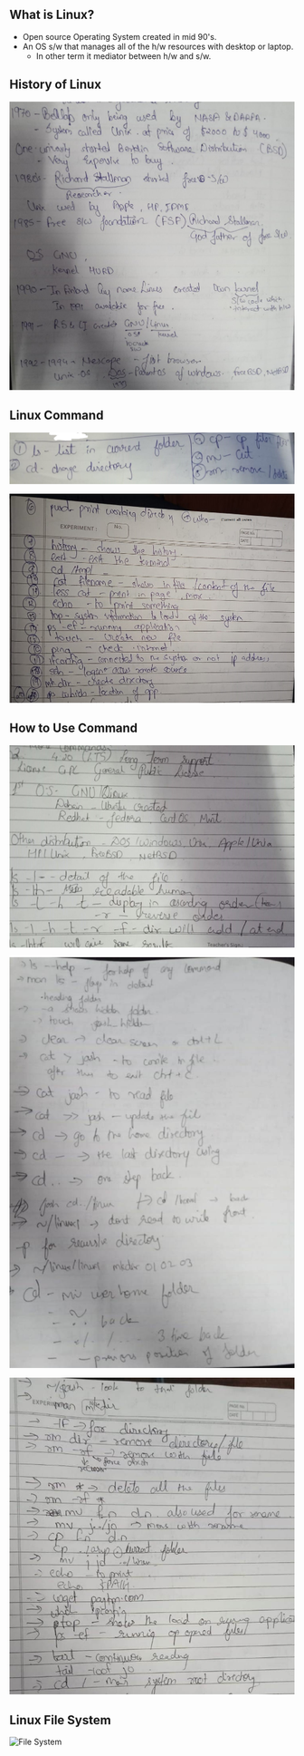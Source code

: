 ## What is Linux?
* Open source Operating System created in mid 90's.
* An OS s/w that manages all of the h/w resources with desktop or laptop.
  * In other term it mediator between h/w and s/w. 

## History of Linux
![History of Linux](images/History_Linx.jpeg)

## Linux Command
![Linux Command](images/Linux_command.jpeg)

![Commands](images/Linux_command1.jpeg)

## How to Use Command
![Use Command](images/usecommand1.jpeg)

![Use Command](images/usecommand2.jpeg)

![Use Command](images/usecommand3.jpeg)


## Linux File System
![File System](C:\Users\Sagar-pc\Desktop\Linux_filesystem.jpeg)


